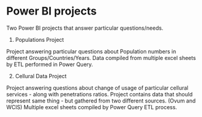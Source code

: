 # Power BI projects
Two Power BI projects that answer particular questions/needs.

1. Populations Project

  Project answering particular questions about Population numbers in different Groups/Countries/Years.
  Data compiled from multiple excel sheets by ETL performed in Power Query.

2. Cellural Data Project

  Project answering questions about change of usage of particular cellural services - along with penetrations ratios.
  Project contains data that should represent same thing - but gathered from two different sources. (Ovum and WCIS)
  Multiple excel sheets compiled by Power Query ETL process.
